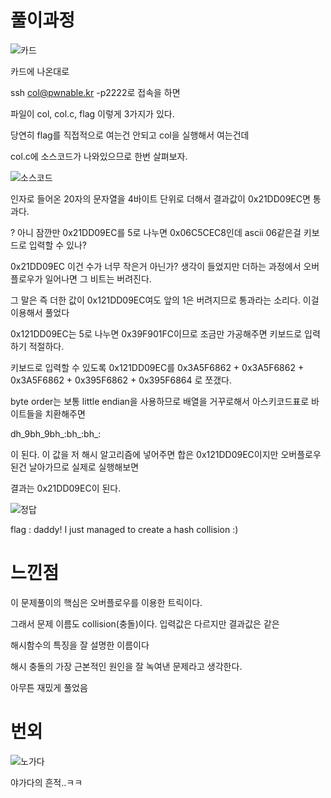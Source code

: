 # 풀이과정

![카드](https://user-images.githubusercontent.com/67177785/128886542-ad491fd2-93a4-4638-b0a5-e4a1752aa75b.PNG)

카드에 나온대로

ssh col@pwnable.kr -p2222로 접속을 하면

파일이 col, col.c, flag 이렇게 3가지가 있다.

당연히 flag를 직접적으로 여는건 안되고 col을 실행해서 여는건데

col.c에 소스코드가 나와있으므로 한번 살펴보자.

![소스코드](https://user-images.githubusercontent.com/67177785/128880077-66c93bdb-e2df-40ea-8619-5257441da301.PNG)

인자로 들어온 20자의 문자열을 4바이트 단위로 더해서 결과값이 0x21DD09EC면 통과다.

? 아니 잠깐만 0x21DD09EC를 5로 나누면 0x06C5CEC8인데 ascii 06같은걸 키보드로 입력할 수 있나?

0x21DD09EC 이건 수가 너무 작은거 아닌가? 생각이 들었지만 더하는 과정에서 오버플로우가 일어나면 그 비트는 버려진다.

그 말은 즉 더한 값이 0x121DD09EC여도 앞의 1은 버려지므로 통과라는 소리다. 이걸 이용해서 풀었다

0x121DD09EC는 5로 나누면 0x39F901FC이므로 조금만 가공해주면 키보드로 입력하기 적절하다.

키보드로 입력할 수 있도록 0x121DD09EC를 0x3A5F6862 + 0x3A5F6862 + 0x3A5F6862 + 0x395F6862 + 0x395F6864 로 쪼갰다.

byte order는 보통 little endian을 사용하므로 배열을 거꾸로해서 아스키코드표로 바이트들을 치환해주면

dh_9bh_9bh_:bh_:bh_:

이 된다. 이 값을 저 해시 알고리즘에 넣어주면 합은 0x121DD09EC이지만 오버플로우된건 날아가므로 실제로 실행해보면

결과는 0x21DD09EC이 된다.

![정답](https://user-images.githubusercontent.com/67177785/128878807-6ac2bd49-7774-4b44-b7b5-c35a3d1262c9.PNG)

flag : daddy! I just managed to create a hash collision :)

# 느낀점

이 문제풀이의 핵심은 오버플로우를 이용한 트릭이다.

그래서 문제 이름도 collision(충돌)이다. 입력값은 다르지만 결과값은 같은

해시함수의 특징을 잘 설명한 이름이다

해시 충돌의 가장 근본적인 원인을 잘 녹여낸 문제라고 생각한다.

아무튼 재밌게 풀었음

# 번외

![노가다](https://user-images.githubusercontent.com/67177785/128878828-0fd36928-1e83-4b6d-a206-12db48860f30.jpg)

야가다의 흔적..ㅋㅋ